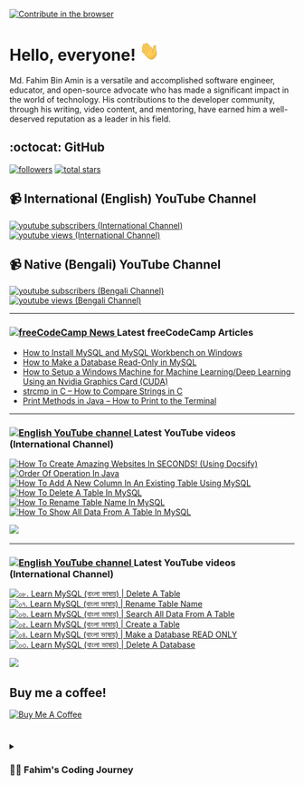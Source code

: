 [![Contribute in the browser](https://gitpod.io/button/open-in-gitpod.svg)](https://gitpod.io/#https://github.com/FahimFBA/FahimFBA)

# Hello, everyone! <img src="./img/wave.gif" width="35px" height= "35px">

Md. Fahim Bin Amin is a versatile and accomplished software engineer, educator, and open-source advocate who has made a significant impact in the world of technology. His contributions to the developer community, through his writing, video content, and mentoring, have earned him a well-deserved reputation as a leader in his field.

## :octocat: GitHub

   <p align="left">
         <a href="https://github.com/FahimFBA?tab=followers">
         <img alt="followers" title="Follow me on Github" src="https://custom-icon-badges.demolab.com/github/followers/FahimFBA?color=236ad3&labelColor=1155ba&style=for-the-badge&logo=person-add&label=Follow&logoColor=white"/></a>
      <a href="https://github.com/FahimFBA?tab=repositories&sort=stargazers">
         <img alt="total stars" title="Total stars on GitHub" src="https://custom-icon-badges.demolab.com/github/stars/FahimFBA?color=55960c&style=for-the-badge&labelColor=488207&logo=star"/></a>
   </p>


## 📹 International (English) YouTube Channel

   <p align="left">
      <a href="https://www.youtube.com/@FahimAmin?sub_confirmation=1">
         <img alt="youtube subscribers (International Channel)" title="Subscribe to my YouTube channel" src="https://custom-icon-badges.demolab.com/youtube/channel/subscribers/UCG97GCUifMS2Vm28tgXQi0Q?color=%23E05D44&label=SUBSCRIBE&logo=video&logoColor=white&style=for-the-badge&labelColor=CE4630"/></a> 
      <a href="https://www.youtube.com/@FahimAmin">
         <img alt="youtube views (International Channel)" title="YouTube views" src="https://custom-icon-badges.demolab.com/youtube/channel/views/UCG97GCUifMS2Vm28tgXQi0Q?color=%23E1AD0E&logo=eye&logoColor=white&style=for-the-badge&labelColor=C79600"/></a> 
   </p>


## 📹 Native (Bengali) YouTube Channel

   <p align="left">
      <a href="https://www.youtube.com/@ProgrammingSimplifiedBD?sub_confirmation=1">
         <img alt="youtube subscribers (Bengali Channel)" title="Subscribe to my YouTube channel" src="https://custom-icon-badges.demolab.com/youtube/channel/subscribers/UCEF4lxmpBKV2oYCSFH6ExIQ?color=%23E05D44&label=SUBSCRIBE&logo=video&logoColor=white&style=for-the-badge&labelColor=CE4630"/></a> 
      <a href="https://www.youtube.com/@ProgrammingSimplifiedBD">
         <img alt="youtube views (Bengali Channel)" title="YouTube views" src="https://custom-icon-badges.demolab.com/youtube/channel/views/UCEF4lxmpBKV2oYCSFH6ExIQ?color=%23E1AD0E&logo=eye&logoColor=white&style=for-the-badge&labelColor=C79600"/></a> 
   </p>


---
### <a href="https://www.freecodecamp.org/news/author/fahimbinamin/"><img src="https://github.com/selenium-cucumber/selenium-cucumber-java/assets/64195132/1554283d-c054-47ef-bbf0-d31bf367dba7" title="freeCodeCamp Article" alt="freeCodeCamp News" width="35"/> </a>Latest freeCodeCamp Articles
* [How to Install MySQL and MySQL Workbench on Windows](https://www.freecodecamp.org/news/how-to-install-mysql-workbench-on-windows/)
* [How to Make a Database Read-Only in MySQL](https://www.freecodecamp.org/news/how-to-make-a-database-read-only-in-mysql/)
* [How to Setup a Windows Machine for Machine Learning/Deep Learning Using an Nvidia Graphics Card (CUDA)](https://www.freecodecamp.org/news/how-to-setup-windows-machine-for-ml-dl-using-nvidia-graphics-card-cuda/)
* [strcmp in C – How to Compare Strings in C](https://www.freecodecamp.org/news/strcmp-in-c-how-to-compare-strings-in-c/)
* [Print Methods in Java – How to Print to the Terminal](https://www.freecodecamp.org/news/print-methods-in-java/)
---

### <a href="https://www.youtube.com/@FahimAmin?sub_confirmation=1"><img src="https://cdn.worldvectorlogo.com/logos/youtube-icon.svg" title="English YouTube channel" alt="English YouTube channel" width="30"/> </a>Latest YouTube videos (International Channel)

<!-- BEGIN YOUTUBE-CARDS -->
[![How To Create Amazing Websites In SECONDS! (Using Docsify)](https://ytcards.demolab.com/?id=u20KDe5oEaU&title=How+To+Create+Amazing+Websites+In+SECONDS%21+%28Using+Docsify%29&lang=en&timestamp=1688131812&background_color=%230d1117&title_color=%23ffffff&stats_color=%23dedede&width=250&border_radius=5&duration=697 "How To Create Amazing Websites In SECONDS! (Using Docsify)")](https://www.youtube.com/watch?v=u20KDe5oEaU)
[![Order Of Operation In Java](https://ytcards.demolab.com/?id=OS-o8frdBrw&title=Order+Of+Operation+In+Java&lang=en&timestamp=1688047216&background_color=%230d1117&title_color=%23ffffff&stats_color=%23dedede&width=250&border_radius=5&duration=188 "Order Of Operation In Java")](https://www.youtube.com/watch?v=OS-o8frdBrw)
[![How To Add A New Column In An Existing Table Using MySQL](https://ytcards.demolab.com/?id=tEjQEwhcaqM&title=How+To+Add+A+New+Column+In+An+Existing+Table+Using+MySQL&lang=en&timestamp=1687957333&background_color=%230d1117&title_color=%23ffffff&stats_color=%23dedede&width=250&border_radius=5&duration=123 "How To Add A New Column In An Existing Table Using MySQL")](https://www.youtube.com/watch?v=tEjQEwhcaqM)
[![How To Delete A Table In MySQL](https://ytcards.demolab.com/?id=oIaPGrP2p5A&title=How+To+Delete+A+Table+In+MySQL&lang=en&timestamp=1687878044&background_color=%230d1117&title_color=%23ffffff&stats_color=%23dedede&width=250&border_radius=5&duration=100 "How To Delete A Table In MySQL")](https://www.youtube.com/watch?v=oIaPGrP2p5A)
[![How To Rename Table Name In MySQL](https://ytcards.demolab.com/?id=Zoc-24qIic0&title=How+To+Rename+Table+Name+In+MySQL&lang=en&timestamp=1687795211&background_color=%230d1117&title_color=%23ffffff&stats_color=%23dedede&width=250&border_radius=5&duration=189 "How To Rename Table Name In MySQL")](https://www.youtube.com/watch?v=Zoc-24qIic0)
[![How To Show All Data From A Table In MySQL](https://ytcards.demolab.com/?id=B_0IMgHITtQ&title=How+To+Show+All+Data+From+A+Table+In+MySQL&lang=en&timestamp=1687764846&background_color=%230d1117&title_color=%23ffffff&stats_color=%23dedede&width=250&border_radius=5&duration=154 "How To Show All Data From A Table In MySQL")](https://www.youtube.com/watch?v=B_0IMgHITtQ)
<!-- END YOUTUBE-CARDS -->

[<img src="https://custom-icon-badges.demolab.com/badge/-Subscribe%20For%20More-red?style=for-the-badge&logo=video&logoColor=white"/>](https://www.youtube.com/@FahimAmin?sub_confirmation=1)

<hr>

### <a href="https://www.youtube.com/@FahimAmin?sub_confirmation=1"><img src="https://cdn.worldvectorlogo.com/logos/youtube-icon.svg" title="English YouTube channel" alt="English YouTube channel" width="30"/> </a>Latest YouTube videos (International Channel)

<!-- BEGIN YOUTUBE-CARDS-BN -->
[![০৮. Learn MySQL (বাংলা ভাষায়) | Delete A Table](https://ytcards.demolab.com/?id=xvcqy42B9Ps&title=%E0%A7%A6%E0%A7%AE.+Learn+MySQL+%28%E0%A6%AC%E0%A6%BE%E0%A6%82%E0%A6%B2%E0%A6%BE+%E0%A6%AD%E0%A6%BE%E0%A6%B7%E0%A6%BE%E0%A7%9F%29+%7C+Delete+A+Table&lang=en&timestamp=1687874443&background_color=%230d1117&title_color=%23ffffff&stats_color=%23dedede&width=250&border_radius=5&duration=92 "০৮. Learn MySQL (বাংলা ভাষায়) | Delete A Table")](https://www.youtube.com/watch?v=xvcqy42B9Ps)
[![০৭. Learn MySQL (বাংলা ভাষায়) | Rename Table Name](https://ytcards.demolab.com/?id=8o3WkbdyvPI&title=%E0%A7%A6%E0%A7%AD.+Learn+MySQL+%28%E0%A6%AC%E0%A6%BE%E0%A6%82%E0%A6%B2%E0%A6%BE+%E0%A6%AD%E0%A6%BE%E0%A6%B7%E0%A6%BE%E0%A7%9F%29+%7C+Rename+Table+Name&lang=en&timestamp=1687787624&background_color=%230d1117&title_color=%23ffffff&stats_color=%23dedede&width=250&border_radius=5&duration=267 "০৭. Learn MySQL (বাংলা ভাষায়) | Rename Table Name")](https://www.youtube.com/watch?v=8o3WkbdyvPI)
[![০৬. Learn MySQL (বাংলা ভাষায়) | Search All Data From A Table](https://ytcards.demolab.com/?id=9XaEffVRIOA&title=%E0%A7%A6%E0%A7%AC.+Learn+MySQL+%28%E0%A6%AC%E0%A6%BE%E0%A6%82%E0%A6%B2%E0%A6%BE+%E0%A6%AD%E0%A6%BE%E0%A6%B7%E0%A6%BE%E0%A7%9F%29+%7C+Search+All+Data+From+A+Table&lang=en&timestamp=1687354828&background_color=%230d1117&title_color=%23ffffff&stats_color=%23dedede&width=250&border_radius=5&duration=52 "০৬. Learn MySQL (বাংলা ভাষায়) | Search All Data From A Table")](https://www.youtube.com/watch?v=9XaEffVRIOA)
[![০৫. Learn MySQL (বাংলা ভাষায়) | Create a Table](https://ytcards.demolab.com/?id=u_LsfrQuaSE&title=%E0%A7%A6%E0%A7%AB.+Learn+MySQL+%28%E0%A6%AC%E0%A6%BE%E0%A6%82%E0%A6%B2%E0%A6%BE+%E0%A6%AD%E0%A6%BE%E0%A6%B7%E0%A6%BE%E0%A7%9F%29+%7C+Create+a+Table&lang=en&timestamp=1687188612&background_color=%230d1117&title_color=%23ffffff&stats_color=%23dedede&width=250&border_radius=5&duration=506 "০৫. Learn MySQL (বাংলা ভাষায়) | Create a Table")](https://www.youtube.com/watch?v=u_LsfrQuaSE)
[![০৪. Learn MySQL (বাংলা ভাষায়) | Make a Database READ ONLY](https://ytcards.demolab.com/?id=0d5-EuLAL7c&title=%E0%A7%A6%E0%A7%AA.+Learn+MySQL+%28%E0%A6%AC%E0%A6%BE%E0%A6%82%E0%A6%B2%E0%A6%BE+%E0%A6%AD%E0%A6%BE%E0%A6%B7%E0%A6%BE%E0%A7%9F%29+%7C+Make+a+Database+READ+ONLY&lang=en&timestamp=1687093556&background_color=%230d1117&title_color=%23ffffff&stats_color=%23dedede&width=250&border_radius=5&duration=320 "০৪. Learn MySQL (বাংলা ভাষায়) | Make a Database READ ONLY")](https://www.youtube.com/watch?v=0d5-EuLAL7c)
[![০৩. Learn MySQL (বাংলা ভাষায়) | Delete A Database](https://ytcards.demolab.com/?id=9cFhGPd8bD8&title=%E0%A7%A6%E0%A7%A9.+Learn+MySQL+%28%E0%A6%AC%E0%A6%BE%E0%A6%82%E0%A6%B2%E0%A6%BE+%E0%A6%AD%E0%A6%BE%E0%A6%B7%E0%A6%BE%E0%A7%9F%29+%7C+Delete+A+Database&lang=en&timestamp=1686757102&background_color=%230d1117&title_color=%23ffffff&stats_color=%23dedede&width=250&border_radius=5&duration=122 "০৩. Learn MySQL (বাংলা ভাষায়) | Delete A Database")](https://www.youtube.com/watch?v=9cFhGPd8bD8)
<!-- END YOUTUBE-CARDS-BN -->

[<img src="https://custom-icon-badges.demolab.com/badge/-Subscribe%20For%20More-red?style=for-the-badge&logo=video&logoColor=white"/>](https://www.youtube.com/@ProgrammingSimplifiedBD?sub_confirmation=1)
## Buy me a coffee!

<a href="https://www.buymeacoffee.com/fahimbinamin" target="_blank"><img src="https://cdn.buymeacoffee.com/buttons/v2/default-green.png" alt="Buy Me A Coffee" style="height: 60px !important;width: 217px !important;" ></a>

#

<details>
 <summary><h3>👨‍💻 Fahim's Coding Journey</h3></summary>

It's **Md. Fahim Bin Amin**, author [@freeCodeCamp](https://www.freecodecamp.org/news/author/fahimbinamin/), open-source contributor. I am also a contributor to [Microsoft](https://www.microsoft.com/en-us/) Research Investigation to OSS. Currently I am working actively on the official [freeCodeCamp](https://www.freecodecamp.org/) Bengali team as a volunteer {🎉 I am the 3rd Bangladeshi and the first and the only student from my university, [United International University](https://www.uiu.ac.bd/), who got this opportunity to work with the official team of freeCodeCamp 😋}.

Basically I like to work with Python, Java, C, C++, Markdown and so on. You can check my **blog site** [here](https://blog.fahimbinamin.com/).

I like to teach others about programming and technical stuff. I have [a Brand YouTube channel](https://www.youtube.com/@FahimAmin) where I teach programming and technical stuff regularly.

I also write articles frequently in various well-known platforms. Among those, [freeCodeCamp English](https://www.freecodecamp.org/news/author/fahimbinamin/), [freeCodeCamp Bengali](https://www.freecodecamp.org/bengali/news/author/fahimbinamin/), [Dev.to](https://dev.to/fahimfba) and [Hashnode](https://hashnode.com/@FahimFBA) are my most favourite platforms. 😊

[website]: https://fahimbinamin.com/
[youtube]: https://www.youtube.com/@FahimAmin

</summary>
</details>
